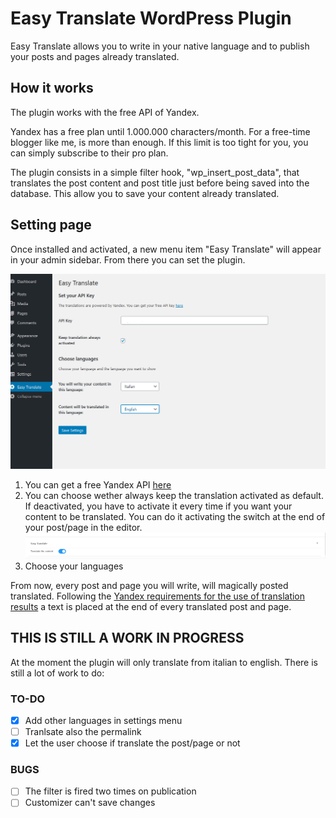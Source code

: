 # Easy Translate WordPress Plugin
Easy Translate allows you to write in your native language and to publish your posts and pages already translated.

## How it works
The plugin works with the free API of Yandex.

Yandex has a free plan until 1.000.000 characters/month.
For a free-time blogger like me, is more than enough. If this limit is too tight for you, you can simply subscribe to their pro plan.

The plugin consists in a simple filter hook, "wp_insert_post_data", that translates the post content and post title just before being saved into the database. This allow you to save your content already translated.

## Setting page
Once installed and activated, a new menu item "Easy Translate" will appear in your admin sidebar.
From there you can set the plugin.

![setting page of easy translate](./screenshots/menu_settings.png)

1. You can get a free Yandex API [here](https://translate.yandex.com/developers/keys)
2. You can choose wether always keep the translation activated as default. If deactivated, you have to activate it every time if you want your content to be translated. You can do it activating the switch at the end of your post/page in the editor.![switch in editor page](./screenshots/switch_editor.png)
3. Choose your languages

From now, every post and page you will write, will magically posted translated.
Following the [Yandex requirements for the use of translation results](https://tech.yandex.com/translate/doc/dg/concepts/design-requirements-docpage/) a text is placed at the end of every translated post and page.

## THIS IS STILL A WORK IN PROGRESS
At the moment the plugin will only translate from italian to english. There is still a lot of work to do:

### TO-DO
- [x] Add other languages in settings menu
- [ ] Tranlsate also the permalink
- [x] Let the user choose if translate the post/page or not

### BUGS
- [ ] The filter is fired two times on publication
- [ ] Customizer can't save changes
